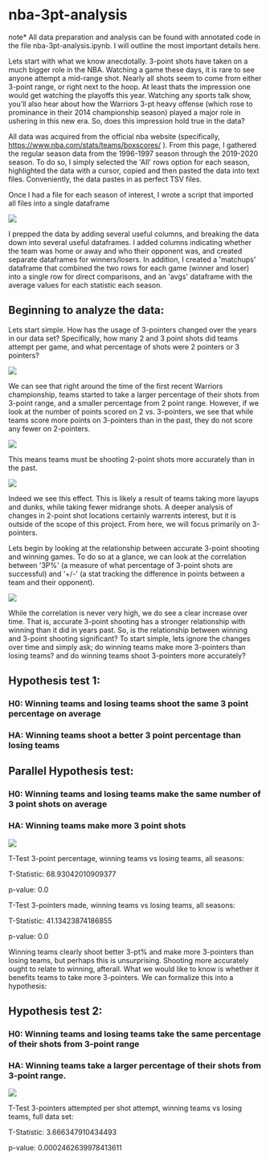 # nba-3pt-analysis

note* All data preparation and analysis can be found with annotated code in the file nba-3pt-analysis.ipynb. I will outline the most important details here.

Lets start with what we know anecdotally. 3-point shots have taken on a much bigger role in the NBA. Watching a game these days, it is rare to see anyone attempt a mid-range shot. Nearly all shots seem to come from either 3-point range, or right next to the hoop. At least thats the impression one would get watching the playoffs this year. Watching any sports talk show, you'll also hear about how the Warriors 3-pt heavy offense (which rose to prominance in their 2014 championship season) played a major role in ushering in this new era. So, does this impression hold true in the data?

All data was acquired from the official nba website (specifically, https://www.nba.com/stats/teams/boxscores/ ). 
From this page, I gathered the regular season data from the 1996-1997 season through the 2019-2020 season. To do so, I simply selected the 'All' rows option for each season, highlighted the data with a cursor, copied and then pasted the data into text files. Conveniently, the data pastes in as perfect TSV files.

Once I had a file for each season of interest, I wrote a script that imported all files into a single dataframe

![](plots/dataframe_screenshot.png)

I prepped the data by adding several useful columns, and breaking the data down into several useful dataframes. I added columns indicating whether the team was home or away and who their opponent was, and created separate dataframes for winners/losers. In addition, I created a 'matchups' dataframe that combined the two rows for each game (winner and loser) into a single row for direct comparisons, and an 'avgs' dataframe with the average values for each statistic each season.

## Beginning to analyze the data:

Lets start simple. How has the usage of 3-pointers changed over the years in our data set? Specifically, how many 2 and 3 point shots did teams attempt per game, and what percentage of shots were 2 pointers or 3 pointers? 

![](plots/1-shots-from-2-and-3.png)

We can see that right around the time of the first recent Warriors championship, teams started to take a larger percentage of their shots from 3-point range, and a smaller percentage from 2 point range. However, if we look at the number of points scored on 2 vs. 3-pointers, we see that while teams score more points on 3-pointers than in the past, they do not score any fewer on 2-pointers. 

![](plots/2-points-scored-from-2-and-3.png)

This means teams must be shooting 2-point shots more accurately than in the past.

![](plots/3-accuracy-from-2-and-3.png)

Indeed we see this effect. This is likely a result of teams taking more layups and dunks, while taking fewer midrange shots. A deeper analysis of changes in 2-point shot locations certainly warrents interest, but it is outside of the scope of this project. From here, we will focus primarily on 3-pointers.

Lets begin by looking at the relationship between accurate 3-point shooting and winning games. To do so at a glance, we can look at the correlation between '3P%' (a measure of what percentage of 3-point shots are successful) and '+/-' (a stat tracking the difference in points between a team and their opponent).

![](plots/7-corr-plus-minus-3pp.png)

While the correlation is never very high, we do see a clear increase over time. That is, accurate 3-point shooting has a stronger relationship with winning than it did in years past. So, is the relationship between winning and 3-point shooting significant? To start simple, lets ignore the changes over time and simply ask; do winning teams make more 3-pointers than losing teams? and do winning teams shoot 3-pointers more accurately? 

## Hypothesis test 1: 
### H0: Winning teams and losing teams shoot the same 3 point percentage on average
### HA: Winning teams shoot a better 3 point percentage than losing teams

## Parallel Hypothesis test:
### H0: Winning teams and losing teams make the same number of 3 point shots on average
### HA: Winning teams make more 3 point shots

![](plots/8-hyp-test-1-dist.png)

T-Test 3-point percentage, winning teams vs losing teams, all seasons:

T-Statistic: 68.93042010909377

p-value: 0.0



T-Test 3-pointers made, winning teams vs losing teams, all seasons:

T-Statistic: 41.13423874186855

p-value: 0.0

Winning teams clearly shoot better 3-pt% and make more 3-pointers than losing teams, but perhaps this is unsurprising. Shooting more accurately ought to relate to winning, afterall. What we would like to know is whether it benefits teams to take more 3-pointers. We can formalize this into a hypothesis:

## Hypothesis test 2: 
### H0: Winning teams and losing teams take the same percentage of their shots from 3-point range
### HA: Winning teams take a larger percentage of their shots from 3-point range.

![](plots/ttest_per_shot_attempt_data.png)

T-Test 3-pointers attempted per shot attempt, winning teams vs losing teams, full data set:

T-Statistic: 3.666347910434493

p-value: 0.0002462639978413611









